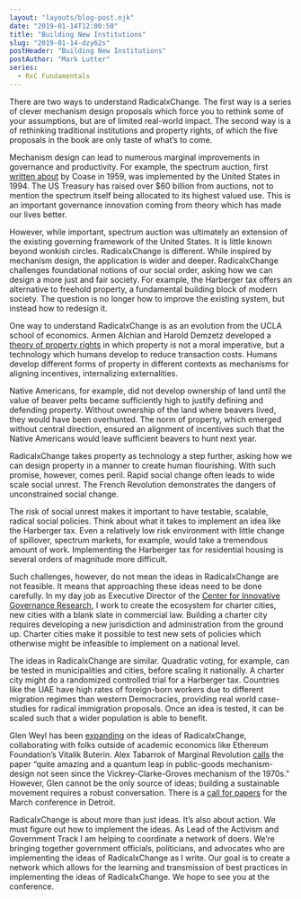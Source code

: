 ```yaml
---
layout: "layouts/blog-post.njk"
date: "2019-01-14T12:00:50"
title: "Building New Institutions"
slug: "2019-01-14-dzy62s"
postHeader: "Building New Institutions"
postAuthor: "Mark Lutter"
series:
  - RxC Fundamentals
---
```


There are two ways to understand RadicalxChange. The first way is a series of clever mechanism design proposals which force you to rethink some of your assumptions, but are of limited real-world impact. The second way is a of rethinking traditional institutions and property rights, of which the five proposals in the book are only taste of what’s to come.

Mechanism design can lead to numerous marginal improvements in governance and productivity. For example, the spectrum auction, first [written about](https://www.jstor.org/stable/724927) by Coase in 1959, was implemented by the United States in 1994. The US Treasury has raised over \$60 billion from auctions, not to mention the spectrum itself being allocated to its highest valued use. This is an important governance innovation coming from theory which has made our lives better.

However, while important, spectrum auction was ultimately an extension of the existing governing framework of the United States. It is little known beyond wonkish circles. RadicalxChange is different. While inspired by mechanism design, the application is wider and deeper. RadicalxChange challenges foundational notions of our social order, asking how we can design a more just and fair society. For example, the Harberger tax offers an alternative to freehold property, a fundamental building block of modern society. The question is no longer how to improve the existing system, but instead how to redesign it.

One way to understand RadicalxChange is as an evolution from the UCLA school of economics. Armen Alchian and Harold Demzetz developed a [theory of property rights](https://econ.ucsb.edu/~tedb/Courses/Ec100C/Readings/Demsetz_Property_Rights.pdf) in which property is not a moral imperative, but a technology which humans develop to reduce transaction costs. Humans develop different forms of property in different contexts as mechanisms for aligning incentives, internalizing externalities.

Native Americans, for example, did not develop ownership of land until the value of beaver pelts became sufficiently high to justify defining and defending property. Without ownership of the land where beavers lived, they would have been overhunted. The norm of property, which emerged without central direction, ensured an alignment of incentives such that the Native Americans would leave sufficient beavers to hunt next year.

RadicalxChange takes property as technology a step further, asking how we can design property in a manner to create human flourishing. With such promise, however, comes peril. Rapid social change often leads to wide scale social unrest. The French Revolution demonstrates the dangers of unconstrained social change.

The risk of social unrest makes it important to have testable, scalable, radical social policies. Think about what it takes to implement an idea like the Harberger tax. Even a relatively low risk environment with little change of spillover, spectrum markets, for example, would take a tremendous amount of work. Implementing the Harberger tax for residential housing is several orders of magnitude more difficult.

Such challenges, however, do not mean the ideas in RadicalxChange are not feasible. It means that approaching these ideas need to be done carefully. In my day job as Executive Director of the [Center for Innovative Governance Research](https://innovativegovernance.org/), I work to create the ecosystem for charter cities, new cities with a blank slate in commercial law. Building a charter city requires developing a new jurisdiction and administration from the ground up. Charter cities make it possible to test new sets of policies which otherwise might be infeasible to implement on a national level.

The ideas in RadicalxChange are similar. Quadratic voting, for example, can be tested in municipalities and cities, before scaling it nationally. A charter city might do a randomized controlled trial for a Harberger tax. Countries like the UAE have high rates of foreign-born workers due to different migration regimes than western Democracies, providing real world case-studies for radical immigration proposals. Once an idea is tested, it can be scaled such that a wider population is able to benefit.

Glen Weyl has been [expanding](https://papers.ssrn.com/sol3/papers.cfm?abstract_id=3243656) on the ideas of RadicalxChange, collaborating with folks outside of academic economics like Ethereum Foundation’s Vitalik Buterin. Alex Tabarrok of Marginal Revolution [calls](https://marginalrevolution.com/marginalrevolution/2018/09/liberal-radicalism-mechanism-producing-public-goods.html) the paper “quite amazing and a quantum leap in public-goods mechanism-design not seen since the Vickrey-Clarke-Groves mechanism of the 1970s.” However, Glen cannot be the only source of ideas; building a sustainable movement requires a robust conversation. There is a [call for papers](/blog/posts/2018-11-27-0vdrny/) for the March conference in Detroit.

RadicalxChange is about more than just ideas. It’s also about action. We must figure out how to implement the ideas. As Lead of the Activism and Government Track I am helping to coordinate a network of doers. We’re bringing together government officials, politicians, and advocates who are implementing the ideas of RadicalxChange as I write. Our goal is to create a network which allows for the learning and transmission of best practices in implementing the ideas of RadicalxChange. We hope to see you at the conference.
